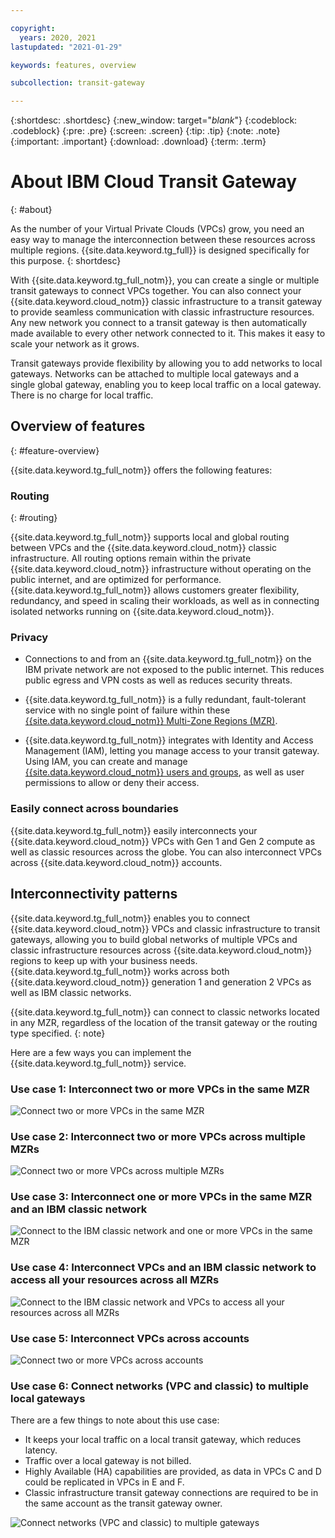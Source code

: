 ```yaml
---

copyright:
  years: 2020, 2021
lastupdated: "2021-01-29"

keywords: features, overview

subcollection: transit-gateway

---
```


{:shortdesc: .shortdesc}
{:new_window: target="_blank_"}
{:codeblock: .codeblock}
{:pre: .pre}
{:screen: .screen}
{:tip: .tip}
{:note: .note}
{:important: .important}
{:download: .download}
{:term: .term}

# About IBM Cloud Transit Gateway
{: #about}

As the number of your Virtual Private Clouds (VPCs) grow, you need an easy way to manage the interconnection between these resources across multiple regions. {{site.data.keyword.tg_full}} is designed specifically for this purpose.
{: shortdesc}

With {{site.data.keyword.tg_full_notm}}, you can create a single or multiple transit gateways to connect VPCs together. You can also connect your {{site.data.keyword.cloud_notm}} classic infrastructure to a transit gateway to provide seamless communication with classic infrastructure resources. Any new network you connect to a transit gateway is then automatically made available to every other network connected to it. This makes it easy to scale your network as it grows.

Transit gateways provide flexibility by allowing you to add networks to local gateways. Networks can be attached to multiple local gateways and a single global gateway, enabling you to keep local traffic on a local gateway. There is no charge for local traffic. 

## Overview of features
{: #feature-overview}

{{site.data.keyword.tg_full_notm}} offers the following features:

### Routing
{: #routing}

{{site.data.keyword.tg_full_notm}} supports local and global routing between VPCs and the {{site.data.keyword.cloud_notm}} classic infrastructure. All routing options remain within the private {{site.data.keyword.cloud_notm}} infrastructure without operating on the public internet, and are optimized for performance. {{site.data.keyword.tg_full_notm}} allows customers greater flexibility, redundancy, and speed in scaling their workloads, as well as in connecting isolated networks running on {{site.data.keyword.cloud_notm}}.

### Privacy

* Connections to and from an {{site.data.keyword.tg_full_notm}} on the IBM private network are not exposed to the public internet. This reduces public egress and VPN costs as well as reduces security threats.

* {{site.data.keyword.tg_full_notm}} is a fully redundant, fault-tolerant service with no single point of failure within these [{{site.data.keyword.cloud_notm}} Multi-Zone Regions (MZR)](/docs/transit-gateway?topic=transit-gateway-tg-locations).

* {{site.data.keyword.tg_full_notm}} integrates with Identity and Access Management (IAM), letting you manage access to your transit gateway. Using IAM, you can create and manage [{{site.data.keyword.cloud_notm}} users and groups](/docs/transit-gateway?topic=transit-gateway-iam), as well as user permissions to allow or deny their access.

### Easily connect across boundaries
{{site.data.keyword.tg_full_notm}} easily interconnects your {{site.data.keyword.cloud_notm}} VPCs with Gen 1 and Gen 2 compute as well as classic resources across the globe. You can also interconnect VPCs across {{site.data.keyword.cloud_notm}} accounts.

## Interconnectivity patterns

{{site.data.keyword.tg_full_notm}} enables you to connect {{site.data.keyword.cloud_notm}} VPCs and classic infrastructure to transit gateways, allowing you to build global networks of multiple VPCs and classic infrastructure resources across {{site.data.keyword.cloud_notm}} regions to keep up with your business needs. {{site.data.keyword.tg_full_notm}} works across both {{site.data.keyword.cloud_notm}} generation 1 and generation 2 VPCs as well as IBM classic networks.

{{site.data.keyword.tg_full_notm}} can connect to classic networks located in any MZR, regardless of the location of the transit gateway or the routing type specified.
{: note}

Here are a few ways you can implement the {{site.data.keyword.tg_full_notm}} service. 

### Use case 1: Interconnect two or more VPCs in the same MZR

![Connect two or more VPCs in the same MZR](images/TGW_SameRegion.png "Connect two or more VPCs in the same MZR")

### Use case 2: Interconnect two or more VPCs across multiple MZRs

![Connect two or more VPCs across multiple MZRs](images/TGW_Multi-Multi.png "Connect two or more VPCs across multiple MZRs")

### Use case 3: Interconnect one or more VPCs in the same MZR and an IBM classic network

![Connect to the IBM classic network and one or more VPCs in the same MZR](images/TGW_Classic.png "Connect an IBM classic network and one or more VPCs in the same MZR")

### Use case 4: Interconnect VPCs and an IBM classic network to access all your resources across all MZRs

![Connect to the IBM classic network and VPCs to access all your resources across all MZRs](images/twg_use_4.png "Connect an IBM classic network and VPCs to access all your resources across all MZRs")

### Use case 5: Interconnect VPCs across accounts

![Connect two or more VPCs across accounts](images/TGW_UC5_Cross_Account-VPC.png "Connect two or more VPCs across IBM Cloud accounts")

### Use case 6: Connect networks (VPC and classic) to multiple local gateways
There are a few things to note about this use case:

- It keeps your local traffic on a local transit gateway, which reduces latency.
- Traffic over a local gateway is not billed.
- Highly Available (HA) capabilities are provided, as data in VPCs C and D could be replicated in VPCs in E and F.
- Classic infrastructure transit gateway connections are required to be in the same account as the transit gateway owner.  

![Connect networks (VPC and classic) to multiple gateways](images/TGW_1.2.png "Connect networks (VPC and classic) to multiple gateways")
